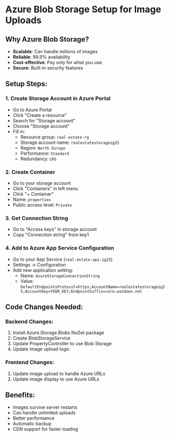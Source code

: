# Azure Blob Storage Setup for Image Uploads

## Why Azure Blob Storage?

- **Scalable**: Can handle millions of images
- **Reliable**: 99.9% availability
- **Cost-effective**: Pay only for what you use
- **Secure**: Built-in security features

## Setup Steps:

### 1. Create Storage Account in Azure Portal

- Go to Azure Portal
- Click "Create a resource"
- Search for "Storage account"
- Choose "Storage account"
- Fill in:
  - Resource group: `real-estate-rg`
  - Storage account name: `realestatestorageig25`
  - Region: `North Europe`
  - Performance: `Standard`
  - Redundancy: `LRS`

### 2. Create Container

- Go to your storage account
- Click "Containers" in left menu
- Click "+ Container"
- Name: `properties`
- Public access level: `Private`

### 3. Get Connection String

- Go to "Access keys" in storage account
- Copy "Connection string" from key1

### 4. Add to Azure App Service Configuration

- Go to your App Service (`real-estate-api-ig25`)
- Settings → Configuration
- Add new application setting:
  - Name: `AzureStorageConnectionString`
  - Value: `DefaultEndpointsProtocol=https;AccountName=realestatestorageig25;AccountKey=YOUR_KEY;EndpointSuffix=core.windows.net`

## Code Changes Needed:

### Backend Changes:

1. Install Azure.Storage.Blobs NuGet package
2. Create BlobStorageService
3. Update PropertyController to use Blob Storage
4. Update image upload logic

### Frontend Changes:

1. Update image upload to handle Azure URLs
2. Update image display to use Azure URLs

## Benefits:

- Images survive server restarts
- Can handle unlimited uploads
- Better performance
- Automatic backup
- CDN support for faster loading

